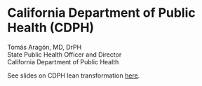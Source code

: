 # California Department of Public Health (CDPH)

Tomás Aragón, MD, DrPH  
State Public Health Officer and Director  
California Department of Public Health


See slides on CDPH lean transformation [here](https://github.com/DrTomasAragon/cdph/blob/main/20221119_CDPH_Lean_Transformation_GEN.pdf).
